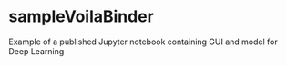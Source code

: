 # sampleVoilaBinder

Example of a published Jupyter notebook containing GUI and model for Deep Learning
